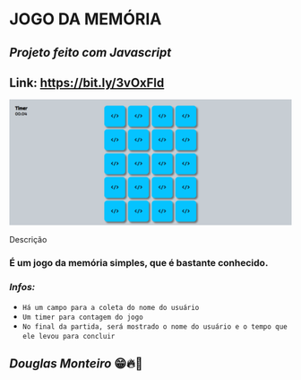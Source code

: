 # JOGO DA MEMÓRIA

## <i>Projeto feito com Javascript </i>

## Link: https://bit.ly/3vOxFld

<p align="center">
      <img src="assets/preview/home_preview.png">
</p

## Descrição

### É um jogo da memória simples, que é bastante conhecido.

### <i> Infos: </i>

- `Há um campo para a coleta do nome do usuário`
- `Um timer para contagem do jogo`
- `No final da partida, será mostrado o nome do usuário e o tempo que ele levou para concluir`

## <i>Douglas Monteiro</i> 😁🔥🚀

